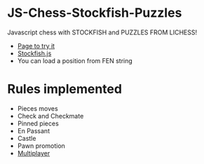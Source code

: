 # JS-Chess-Stockfish-Puzzles
Javascript chess with STOCKFISH and PUZZLES FROM LICHESS!
 * [Page to try it](https://sirvorak.github.io/JS-Chess-Stockfish-Puzzles/)
 * [Stockfish.js](http://github.com/nmrugg/stockfish.js)
 * You can load a position from FEN string

# Rules implemented

 * Pieces moves
 * Check and Checkmate
 * Pinned pieces
 * En Passant
 * Castle
 * Pawn promotion
 * [Multiplayer](https://github.com/SirVoRaK/Chess-JS-2.0-Multiplayer)